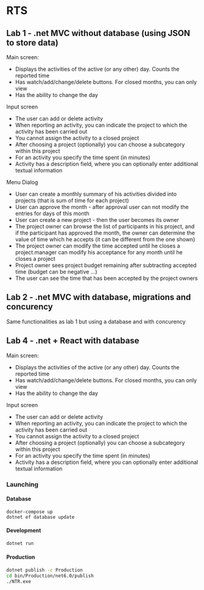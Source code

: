 # RTS


## Lab 1 - .net MVC without database (using JSON to store data)
Main screen:

 - Displays the activities of the active (or any other) day. Counts the reported time
 - Has watch/add/change/delete buttons. For closed months, you can only view
 - Has the ability to change the day

Input screen

 - The user can add or delete activity
 - When reporting an activity, you can indicate the project to which the activity has been carried out
 - You cannot assign the activity to a closed project
 - After choosing a project (optionally) you can choose a subcategory within this project
 - For an activity you specify the time spent (in minutes)
 - Activity has a description field, where you can optionally enter additional textual information

Menu Dialog
 - User can create a monthly summary of his activities divided into projects (that is sum of time for each project)
 - User can approve the month - after approval user can not modify the entries for days of this month
 - User can create a new project - then the user becomes its owner
 - The project owner can browse the list of participants in his project, and if the participant has approved the month, the owner can determine the value of time which he accepts (it can be different from the one shown)
 - The project owner can modify the time accepted until he closes a project.manager can modify his acceptance for any month until he closes a project
 - Project owner sees project budget remaining after subtracting accepted time (budget can be negative ...)
 - The user can see the time that has been accepted by the project owners

## Lab 2 - .net MVC with database, migrations and concurency
Same functionalities as lab 1 but using a database and with concurency

## Lab 4 - .net + React with database
Main screen:

 - Displays the activities of the active (or any other) day. Counts the reported time
 - Has watch/add/change/delete buttons. For closed months, you can only view
 - Has the ability to change the day

Input screen

 - The user can add or delete activity
 - When reporting an activity, you can indicate the project to which the activity has been carried out
 - You cannot assign the activity to a closed project
 - After choosing a project (optionally) you can choose a subcategory within this project
 - For an activity you specify the time spent (in minutes)
 - Activity has a description field, where you can optionally enter additional textual information


### Launching 
#### Database
```
docker-compose up
dotnet ef database update
```


#### Development 

```bash
dotnet run
```

#### Production 

```bash
dotnet publish -c Production
cd bin/Production/net6.0/publish
./NTR.exe
```
